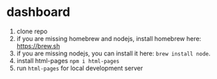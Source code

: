 # dashboard

1. clone repo
2. if you are missing homebrew and nodejs, install homebrew here: https://brew.sh
3. if you are missing nodejs, you can install it here: `brew install node`.
4. install html-pages `npm i html-pages`
5. run `html-pages` for local development server
